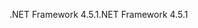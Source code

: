 <span data-ttu-id="10d14-101">.NET Framework 4.5.1</span><span class="sxs-lookup"><span data-stu-id="10d14-101">.NET Framework 4.5.1</span></span>